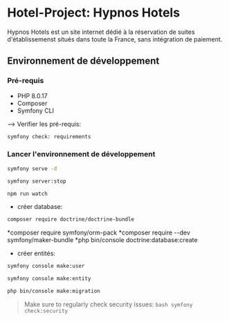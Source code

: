 # Hotel-Project: Hypnos Hotels
Hypnos Hotels est un site internet dédié à la réservation de suites d'établissemenst situés dans toute la France, sans intégration de paiement.

## Environnement de développement

### Pré-requis

* PHP 8.0.17
* Composer
* Symfony CLI

--> Verifier les pré-requis:
```bash
symfony check: requirements
```

### Lancer l'environnement de développement

```bash
symfony serve -d
```
```bash
symfony server:stop
```
```bash
npm run watch
```

* créer database:

```bash
composer require doctrine/doctrine-bundle 
```

*composer require symfony/orm-pack
*composer require --dev symfony/maker-bundle
    *php bin/console doctrine:database:create 

* créer entités:

```bash
symfony console make:user
```

```bash
symfony console make:entity
```

```bash
php bin/console make:migration
```

> Make sure to regularly check security issues:
    ```bash
    symfony check:security
    ```






